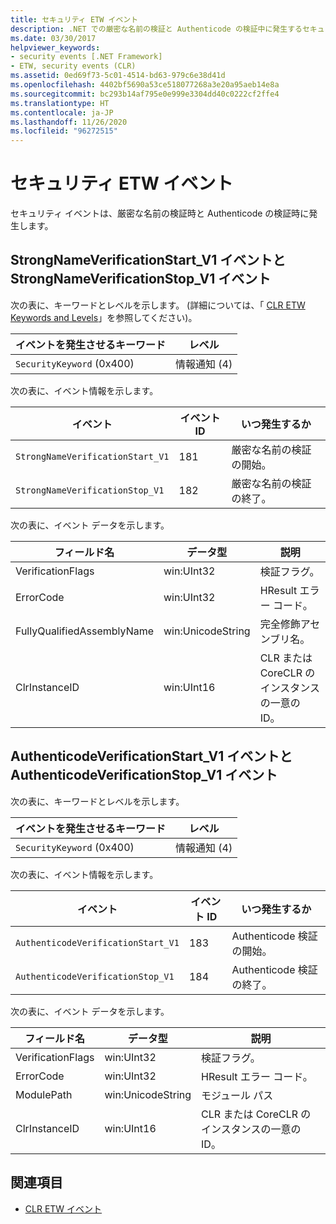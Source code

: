 ```yaml
---
title: セキュリティ ETW イベント
description: .NET での厳密な名前の検証と Authenticode の検証中に発生するセキュリティ ETW イベントについて説明します。
ms.date: 03/30/2017
helpviewer_keywords:
- security events [.NET Framework]
- ETW, security events (CLR)
ms.assetid: 0ed69f73-5c01-4514-bd63-979c6e38d41d
ms.openlocfilehash: 4402bf5690a53ce518077268a3e20a95aeb14e8a
ms.sourcegitcommit: bc293b14af795e0e999e3304dd40c0222cf2ffe4
ms.translationtype: HT
ms.contentlocale: ja-JP
ms.lasthandoff: 11/26/2020
ms.locfileid: "96272515"
---
```

# <a name="security-etw-events"></a>セキュリティ ETW イベント

セキュリティ イベントは、厳密な名前の検証時と Authenticode の検証時に発生します。  

## <a name="strongnameverificationstart_v1-and-strongnameverificationstop_v1-events"></a>StrongNameVerificationStart_V1 イベントと StrongNameVerificationStop_V1 イベント  

 次の表に、キーワードとレベルを示します。 (詳細については、「 [CLR ETW Keywords and Levels](clr-etw-keywords-and-levels.md)」を参照してください)。  
  
|イベントを発生させるキーワード|レベル|  
|-----------------------------------|-----------|  
|`SecurityKeyword` (0x400)|情報通知 (4)|  
  
 次の表に、イベント情報を示します。  
  
|イベント|イベント ID|いつ発生するか|  
|-----------|--------------|-----------------|  
|`StrongNameVerificationStart_V1`|181|厳密な名前の検証の開始。|  
|`StrongNameVerificationStop_V1`|182|厳密な名前の検証の終了。|  
  
 次の表に、イベント データを示します。  
  
|フィールド名|データ型|説明|  
|----------------|---------------|-----------------|  
|VerificationFlags|win:UInt32|検証フラグ。|  
|ErrorCode|win:UInt32|HResult エラー コード。|  
|FullyQualifiedAssemblyName|win:UnicodeString|完全修飾アセンブリ名。|  
|ClrInstanceID|win:UInt16|CLR または CoreCLR のインスタンスの一意の ID。|  

## <a name="authenticodeverificationstart_v1-and-authenticodeverificationstop_v1-events"></a>AuthenticodeVerificationStart_V1 イベントと AuthenticodeVerificationStop_V1 イベント  

 次の表に、キーワードとレベルを示します。  
  
|イベントを発生させるキーワード|レベル|  
|-----------------------------------|-----------|  
|`SecurityKeyword` (0x400)|情報通知 (4)|  
  
 次の表に、イベント情報を示します。  
  
|イベント|イベント ID|いつ発生するか|  
|-----------|--------------|-----------------|  
|`AuthenticodeVerificationStart_V1`|183|Authenticode 検証の開始。|  
|`AuthenticodeVerificationStop_V1`|184|Authenticode 検証の終了。|  
  
 次の表に、イベント データを示します。  
  
|フィールド名|データ型|説明|  
|----------------|---------------|-----------------|  
|VerificationFlags|win:UInt32|検証フラグ。|  
|ErrorCode|win:UInt32|HResult エラー コード。|  
|ModulePath|win:UnicodeString|モジュール パス|  
|ClrInstanceID|win:UInt16|CLR または CoreCLR のインスタンスの一意の ID。|  
  
## <a name="see-also"></a>関連項目

- [CLR ETW イベント](clr-etw-events.md)
